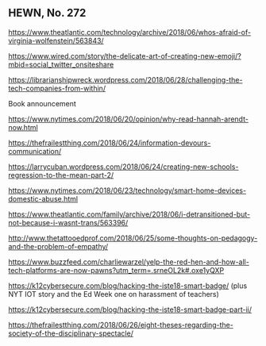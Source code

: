 ## HEWN, No. 272

https://www.theatlantic.com/technology/archive/2018/06/whos-afraid-of-virginia-wolfenstein/563843/

https://www.wired.com/story/the-delicate-art-of-creating-new-emoji/?mbid=social_twitter_onsiteshare

https://librarianshipwreck.wordpress.com/2018/06/28/challenging-the-tech-companies-from-within/

Book announcement

https://www.nytimes.com/2018/06/20/opinion/why-read-hannah-arendt-now.html

https://thefrailestthing.com/2018/06/24/information-devours-communication/

https://larrycuban.wordpress.com/2018/06/24/creating-new-schools-regression-to-the-mean-part-2/

https://www.nytimes.com/2018/06/23/technology/smart-home-devices-domestic-abuse.html

https://www.theatlantic.com/family/archive/2018/06/i-detransitioned-but-not-because-i-wasnt-trans/563396/

http://www.thetattooedprof.com/2018/06/25/some-thoughts-on-pedagogy-and-the-problem-of-empathy/

https://www.buzzfeed.com/charliewarzel/yelp-the-red-hen-and-how-all-tech-platforms-are-now-pawns?utm_term=.srneOL2k#.oxe1yQXP

https://k12cybersecure.com/blog/hacking-the-iste18-smart-badge/ (plus NYT IOT story and the Ed Week one on harassment of teachers)

https://k12cybersecure.com/blog/hacking-the-iste18-smart-badge-part-ii/

https://thefrailestthing.com/2018/06/26/eight-theses-regarding-the-society-of-the-disciplinary-spectacle/
